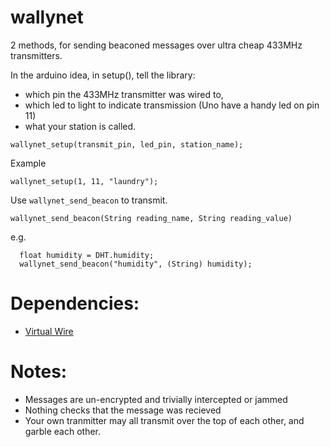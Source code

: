 # wallynet

2 methods, for sending beaconed messages over ultra cheap 433MHz transmitters.

In the arduino idea, in setup(), tell the library:

 * which pin the 433MHz transmitter was wired to, 
 * which led to light to indicate transmission (Uno have a handy led on pin 11)
 * what your station is called. 

`wallynet_setup(transmit_pin, led_pin, station_name);`

Example 

`wallynet_setup(1, 11, "laundry");`


Use `wallynet_send_beacon`  to transmit. 


`wallynet_send_beacon(String reading_name, String reading_value)`

e.g.

```  
  float humidity = DHT.humidity;  
  wallynet_send_beacon("humidity", (String) humidity);
```

# Dependencies:

* [Virtual Wire](https://www.pjrc.com/teensy/td_libs_VirtualWire.html)

# Notes:
 
* Messages are un-encrypted and trivially intercepted or jammed
* Nothing checks that the message was recieved
* Your own tranmitter may all transmit over the top of each other, and garble each other.

